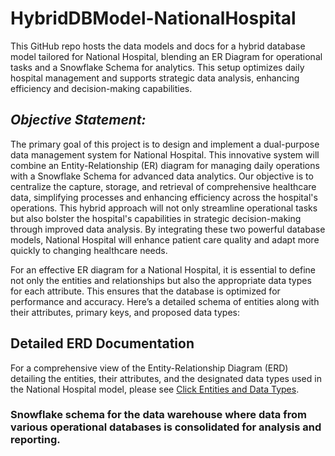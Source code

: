 # HybridDBModel-NationalHospital
This GitHub repo hosts the data models and docs for a hybrid database model tailored for National Hospital, blending an ER Diagram for operational tasks and a Snowflake Schema for analytics. This setup optimizes daily hospital management and supports strategic data analysis, enhancing efficiency and decision-making capabilities.

## ***Objective Statement:***

The primary goal of this project is to design and implement a dual-purpose data management system for National Hospital. This innovative system will combine an Entity-Relationship (ER) diagram for managing daily operations with a Snowflake Schema for advanced data analytics. Our objective is to centralize the capture, storage, and retrieval of comprehensive healthcare data, simplifying processes and enhancing efficiency across the hospital's operations. This hybrid approach will not only streamline operational tasks but also bolster the hospital's capabilities in strategic decision-making through improved data analysis. By integrating these two powerful database models, National Hospital will enhance patient care quality and adapt more quickly to changing healthcare needs.

For an effective ER diagram for a National Hospital, it is essential to define not only the entities and relationships but also the appropriate data types for each attribute. This ensures that the database is optimized for performance and accuracy. Here’s a detailed schema of entities along with their attributes, primary keys, and proposed data types:


## Detailed ERD Documentation

For a comprehensive view of the Entity-Relationship Diagram (ERD) detailing the entities, their attributes, and the designated data types used in the National Hospital model, please see  [Click Entities and Data Types](https://github.com/GadAugust/HybridDBModel-NationalHospital/tree/ERD-Entities%2C-Attributes%2C-and-Data-Types).








### **Snowflake schema for the data warehouse where data from various operational databases is consolidated for analysis and reporting.** 
